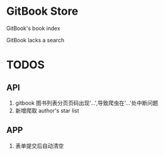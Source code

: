 # GitBook Store

GitBook's book index

GitBook lacks a search

# TODOS

## API

1. gitbook 图书列表分页页码出现'...',导致爬虫在'...'处中断问题
2. 新增爬取 author's star list

## APP

1. 表单提交后自动清空
